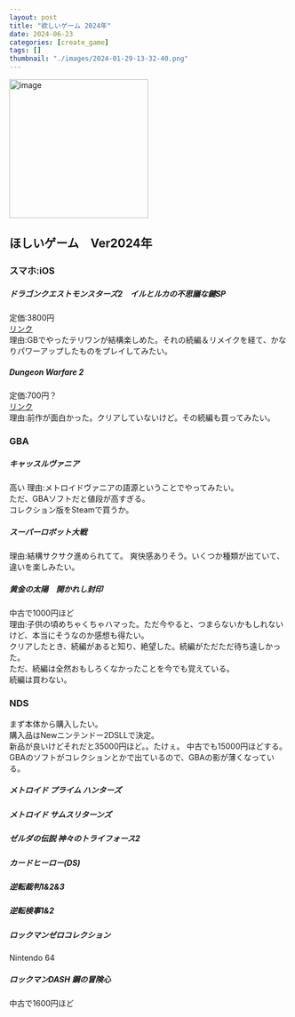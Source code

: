 ```yaml
---
layout: post
title: "欲しいゲーム 2024年"
date: 2024-06-23
categories: [create_game]
tags: []
thumbnail: "./images/2024-01-29-13-32-40.png"
---
```


<img src="{{ './images/2024-01-29-13-32-40.png' }}" alt="image" width="250" class="center-image"/>
  
## ほしいゲーム　Ver2024年

### スマホ:iOS  

##### ドラゴンクエストモンスターズ2　イルとルカの不思議な鍵SP  
定価:3800円  
<a class="post-link" href="https://apps.apple.com/jp/app/%E3%83%89%E3%83%A9%E3%82%B4%E3%83%B3%E3%82%AF%E3%82%A8%E3%82%B9%E3%83%88%E3%83%A2%E3%83%B3%E3%82%B9%E3%82%BF%E3%83%BC%E3%82%BA2-%E3%82%A4%E3%83%AB%E3%81%A8%E3%83%AB%E3%82%AB%E3%81%AE%E4%B8%8D%E6%80%9D%E8%AD%B0%E3%81%AA%E9%8D%B5sp/id1496918059">リンク
</a>  
理由:GBでやったテリワンが結構楽しめた。それの続編＆リメイクを経て、かなりパワーアップしたものをプレイしてみたい。  

##### Dungeon Warfare 2  
定価:700円？  
<a class="post-link" href="https://apps.apple.com/au/app/dungeon-warfare-2/id1453661259?l=ja">
リンク
</a>  
理由:前作が面白かった。クリアしていないけど。その続編も買ってみたい。  


### GBA
##### キャッスルヴァニア
高い
理由:メトロイドヴァニアの語源ということでやってみたい。  
    ただ、GBAソフトだと値段が高すぎる。  
    コレクション版をSteamで買うか。  

##### スーパーロボット大戦
理由:結構サクサク進められてて。
    爽快感ありそう。いくつか種類が出ていて、違いを楽しみたい。  
    

##### 黄金の太陽　開かれし封印
中古で1000円ほど  
理由:子供の頃めちゃくちゃハマった。ただ今やると、つまらないかもしれないけど、本当にそうなのか感想も得たい。  
    クリアしたとき、続編があると知り、絶望した。続編がただただ待ち遠しかった。  
    ただ、続編は全然おもしろくなかったことを今でも覚えている。  
    続編は買わない。  

##### 

### NDS
まず本体から購入したい。  
購入品はNewニンテンドー2DSLLで決定。  
新品が良いけどそれだと35000円ほど。。たけぇ。
中古でも15000円ほどする。  
GBAのソフトがコレクションとかで出ているので、GBAの影が薄くなっている。  

    

##### メトロイド プライム ハンターズ

##### メトロイド サムスリターンズ

##### ゼルダの伝説 神々のトライフォース2

##### カードヒーロー(DS)
##### 逆転裁判1&2&3
##### 逆転検事1&2
##### ロックマンゼロコレクション

Nintendo 64
##### ロックマンDASH 鋼の冒険心
中古で1600円ほど